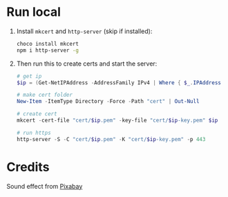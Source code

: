 # Run local

1. Install `mkcert` and `http-server` (skip if installed):

   ```sh
   choco install mkcert
   npm i http-server -g
   ```

2. Then run this to create certs and start the server:

   ```powershell
   # get ip
   $ip = (Get-NetIPAddress -AddressFamily IPv4 | Where { $_.IPAddress -notlike "127.*" } | Select -First 1).IPAddress

   # make cert folder
   New-Item -ItemType Directory -Force -Path "cert" | Out-Null

   # create cert
   mkcert -cert-file "cert/$ip.pem" -key-file "cert/$ip-key.pem" $ip

   # run https
   http-server -S -C "cert/$ip.pem" -K "cert/$ip-key.pem" -p 443
   ```

# Credits

Sound effect from [Pixabay](https://pixabay.com/sound-effects/store-scanner-beep-90395/)
